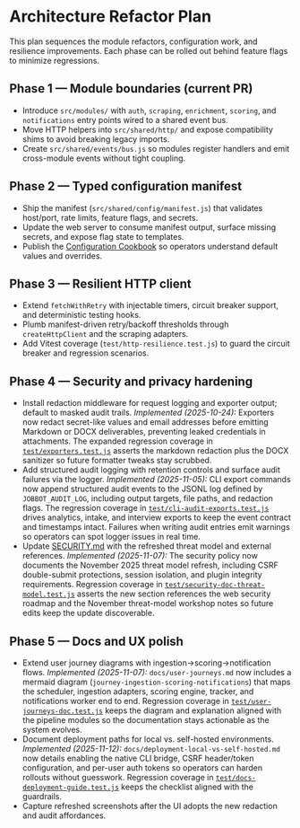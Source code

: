 # Architecture Refactor Plan

This plan sequences the module refactors, configuration work, and resilience improvements. Each phase
can be rolled out behind feature flags to minimize regressions.

## Phase 1 — Module boundaries (current PR)

- Introduce `src/modules/` with `auth`, `scraping`, `enrichment`, `scoring`, and `notifications` entry
  points wired to a shared event bus.
- Move HTTP helpers into `src/shared/http/` and expose compatibility shims to avoid breaking legacy
  imports.
- Create `src/shared/events/bus.js` so modules register handlers and emit cross-module events without
  tight coupling.

## Phase 2 — Typed configuration manifest

- Ship the manifest (`src/shared/config/manifest.js`) that validates host/port, rate limits, feature
  flags, and secrets.
- Update the web server to consume manifest output, surface missing secrets, and expose flag state to
  templates.
- Publish the [Configuration Cookbook](../configuration-cookbook.md) so operators understand default
  values and overrides.

## Phase 3 — Resilient HTTP client

- Extend `fetchWithRetry` with injectable timers, circuit breaker support, and deterministic testing
  hooks.
- Plumb manifest-driven retry/backoff thresholds through `createHttpClient` and the scraping adapters.
- Add Vitest coverage (`test/http-resilience.test.js`) to guard the circuit breaker and regression
  scenarios.

## Phase 4 — Security and privacy hardening

- Install redaction middleware for request logging and exporter output; default to masked audit trails.
  _Implemented (2025-10-24):_ Exporters now redact secret-like values and email addresses before
  emitting Markdown or DOCX deliverables, preventing leaked credentials in attachments. The expanded
  regression coverage in [`test/exporters.test.js`](../../test/exporters.test.js) asserts the
  markdown redaction plus the DOCX sanitizer so future formatter tweaks stay scrubbed.
- Add structured audit logging with retention controls and surface audit failures via the logger.
  _Implemented (2025-11-05):_ CLI export commands now append structured audit
  events to the JSONL log defined by `JOBBOT_AUDIT_LOG`, including output
  targets, file paths, and redaction flags. The regression coverage in
  [`test/cli-audit-exports.test.js`](../../test/cli-audit-exports.test.js)
  drives analytics, intake, and interview exports to keep the event contract
  and timestamps intact. Failures when writing audit entries emit warnings so
  operators can spot logger issues in real time.
- Update [SECURITY.md](../../SECURITY.md) with the refreshed threat model and external references.
  _Implemented (2025-11-07):_ The security policy now documents the
  November 2025 threat model refresh, including CSRF double-submit
  protections, session isolation, and plugin integrity requirements.
  Regression coverage in
  [`test/security-doc-threat-model.test.js`](../../test/security-doc-threat-model.test.js)
  asserts the new section references the web security roadmap and the
  November threat-model workshop notes so future edits keep the update
  discoverable.

## Phase 5 — Docs and UX polish

- Extend user journey diagrams with ingestion→scoring→notification flows.
  _Implemented (2025-11-07):_ `docs/user-journeys.md` now includes a
  mermaid diagram (`journey-ingestion-scoring-notifications`) that maps the
  scheduler, ingestion adapters, scoring engine, tracker, and notifications
  worker end to end. Regression coverage in
  [`test/user-journeys-doc.test.js`](../../test/user-journeys-doc.test.js)
  keeps the diagram and explanation aligned with the pipeline modules so the
  documentation stays actionable as the system evolves.
- Document deployment paths for local vs. self-hosted environments.
  _Implemented (2025-11-12):_ `docs/deployment-local-vs-self-hosted.md` now details enabling
  the native CLI bridge, CSRF header/token configuration, and per-user auth tokens so
  operators can harden rollouts without guesswork. Regression coverage in
  [`test/docs-deployment-guide.test.js`](../../test/docs-deployment-guide.test.js) keeps the
  checklist aligned with the guardrails.
- Capture refreshed screenshots after the UI adopts the new redaction and audit affordances.
